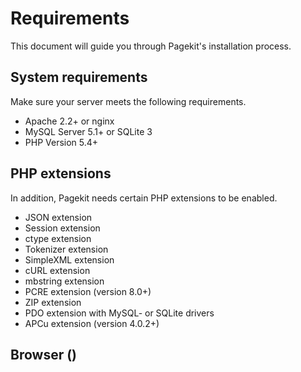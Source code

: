 # Requirements

<p class="uk-article-lead">This document will guide you through Pagekit's installation process.</p>

## System requirements

Make sure your server meets the following requirements.

- Apache 2.2+ or nginx
- MySQL Server 5.1+ or SQLite 3
- PHP Version 5.4+

## PHP extensions

In addition, Pagekit needs certain PHP extensions to be enabled.

- JSON extension
- Session extension
- ctype extension
- Tokenizer extension
- SimpleXML extension
- cURL extension
- mbstring extension
- PCRE extension (version 8.0+)
- ZIP extension
- PDO extension with MySQL- or SQLite drivers
- APCu extension (version 4.0.2+)


## Browser ()